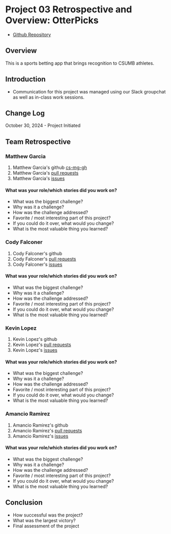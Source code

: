 # Project 03 Retrospective and Overview: OtterPicks

- [Github Repository](https://github.com/cs-mg-gh/OtterPicks.git)

## Overview

This is a sports betting app that brings recognition to CSUMB athletes.

## Introduction

- Communication for this project was managed using our Slack groupchat as well as in-class work sessions.

## Change Log
October 30, 2024 - Project Initiated

## Team Retrospective

### Matthew Garcia

1. Matthew Garcia's github [cs-mg-gh](https://github.com/cs-mg-gh)
2. Matthew Garcia's [pull requests](https://github.com/cs-mg-gh/OtterPicks/pulls)
3. Matthew Garcia's [issues](https://github.com/cs-mg-gh/OtterPicks/issues)

#### What was your role/which stories did you work on?

- What was the biggest challenge?
- Why was it a challenge?
- How was the challenge addressed?
- Favorite / most interesting part of this project?
- If you could do it over, what would you change?
- What is the most valuable thing you learned?

### Cody Falconer

1. Cody Falconer's github []()
2. Cody Falconer's [pull requests]()
3. Cody Falconer's [issues]()

#### What was your role/which stories did you work on?

- What was the biggest challenge?
- Why was it a challenge?
- How was the challenge addressed?
- Favorite / most interesting part of this project?
- If you could do it over, what would you change?
- What is the most valuable thing you learned?

### Kevin Lopez

1. Kevin Lopez's github []()
2. Kevin Lopez's [pull requests]()
3. Kevin Lopez's [issues]()

#### What was your role/which stories did you work on?

- What was the biggest challenge?
- Why was it a challenge?
- How was the challenge addressed?
- Favorite / most interesting part of this project?
- If you could do it over, what would you change?
- What is the most valuable thing you learned?

### Amancio Ramirez

1. Amancio Ramirez's github []()
2. Amancio Ramirez's [pull requests]()
3. Amancio Ramirez's [issues]()

#### What was your role/which stories did you work on?

- What was the biggest challenge?
- Why was it a challenge?
- How was the challenge addressed?
- Favorite / most interesting part of this project?
- If you could do it over, what would you change?
- What is the most valuable thing you learned?

## Conclusion

- How successful was the project?
- What was the largest victory?
- Final assessment of the project



